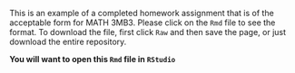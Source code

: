 This is an example of a completed homework assignment that is of the
acceptable form for MATH 3MB3. Please click on the `Rmd` file to see
the format. To download the file, first click `Raw` and then save the
page, or just download the entire repository.

**You will want to open this `Rmd` file in `RStudio`**
